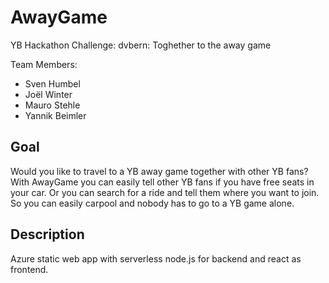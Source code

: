 # AwayGame

YB Hackathon Challenge: dvbern: Toghether to the away game

Team Members:
 - Sven Humbel
 - Joël Winter
 - Mauro Stehle
 - Yannik Beimler

## Goal

Would you like to travel to a YB away game together with other YB fans? With AwayGame you can easily tell other YB fans if you have free seats in your car. Or you can search for a ride and tell them where you want to join. So you can easily carpool and nobody has to go to a YB game alone.

## Description

Azure static web app with serverless node.js for backend and react as frontend.
